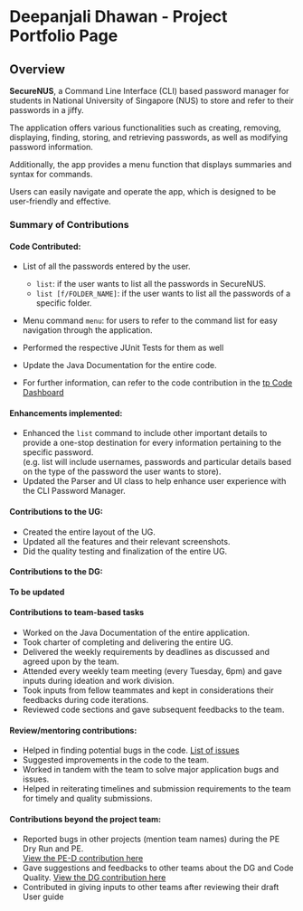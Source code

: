 # Deepanjali Dhawan - Project Portfolio Page

## Overview
**SecureNUS**, a Command Line Interface (CLI) based password manager for students in National University of
Singapore (NUS) to store and refer to their passwords in a jiffy.

The application offers various functionalities such as creating, removing, displaying, finding, storing, and 
retrieving passwords, as well as modifying password information.

Additionally, the app provides a menu function that displays summaries and syntax for commands.

Users can easily navigate and operate the app, which is designed to be user-friendly and effective. 

### Summary of Contributions
#### Code Contributed: 
* List of all the passwords entered by the user. 
  * `list`: if the user wants to list all the passwords in SecureNUS. 
  * `list [f/FOLDER_NAME]`: if the user wants to list all the passwords of a specific folder. 
* Menu command `menu`: for users to refer to the command list for easy navigation through the application.
* Performed the respective JUnit Tests for them as well
* Update the Java Documentation for the entire code.


* For further information, can refer to the code contribution in the 
[tp Code Dashboard](https://nus-cs2113-ay2223s2.github.io/tp-dashboard/?search=deepanjalidhawan&breakdown=true)

#### Enhancements implemented:
* Enhanced the `list` command to include other important details to provide a one-stop destination for every 
information pertaining to the specific password.\
(e.g. list will include usernames, passwords and particular details based on the type of the password the user wants
to store).
* Updated the Parser and UI class to help enhance user experience with the CLI Password Manager.

#### Contributions to the UG:
* Created the entire layout of the UG. 
* Updated all the features and their relevant screenshots.
* Did the quality testing and finalization of the entire UG.

#### Contributions to the DG:
**To be updated**

#### Contributions to team-based tasks
* Worked on the Java Documentation of the entire application.
* Took charter of completing and delivering the entire UG.
* Delivered the weekly requirements by deadlines as discussed and agreed upon by the team. 
* Attended every weekly team meeting (every Tuesday, 6pm) and gave inputs during ideation and work division.
* Took inputs from fellow teammates and kept in considerations their feedbacks during code iterations.
* Reviewed code sections and gave subsequent feedbacks to the team.

#### Review/mentoring contributions: 
* Helped in finding potential bugs in the code.
[List of issues](https://github.com/AY2223S2-CS2113-T15-2/tp/issues?q=is%3Aissue+is%3Aclosed+author%3ADeepanjaliDhawan)
* Suggested improvements in the code to the team. 
* Worked in tandem with the team to solve major application bugs and issues.
* Helped in reiterating timelines and submission requirements to the team for timely and quality submissions. 

#### Contributions beyond the project team:
* Reported bugs in other projects (mention team names) during the PE Dry Run and PE.\
[View the PE-D contribution here](https://github.com/DeepanjaliDhawan/ped/issues)
* Gave suggestions and feedbacks to other teams about the DG and Code Quality.
[View the DG contribution here](https://github.com/nus-cs2113-AY2223S2/tp/pull/20/files)
* Contributed in giving inputs to other teams after reviewing their draft User guide



